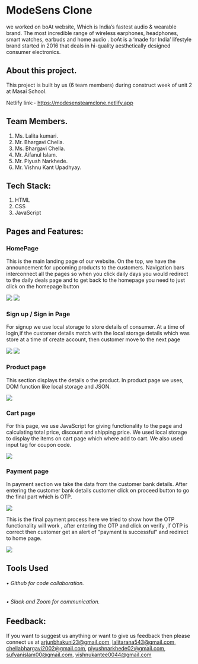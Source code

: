 # ModeSens Clone
<p>	we worked on boAt website, Which is India’s fastest audio & wearable brand. The most incredible range of wireless earphones, headphones, smart watches, earbuds and home audio . boAt is a ‘made for India’ lifestyle brand started in 2016 that deals in hi-quality aesthetically designed consumer electronics. </p>

## About this project.
This project is built by us (6 team members) during construct week of unit 2 at Masai School.

Netlify link:- https://modesensteamclone.netlify.app 

## Team Members.
1.	Ms. Lalita kumari.
2.	Mr. Bhargavi Chella.
3.	Ms. Bhargavi Chella.
4.	Mr. Aifanul Islam.
5.	Mr. Piyush Narkhede.
6. Mr. Vishnu Kant Upadhyay.


## Tech Stack:
1.	HTML
2.	CSS
3.	JavaScript

## Pages and Features:

### HomePage
<p>This is the main landing page of our website. On the top, we have the announcement for upcoming products to the customers. Navigation bars interconnect all the pages so when you click daily days you would redirect to the daily deals page and to get back to the homepage you need to just click on the homepage button</p>
<img src="https://miro.medium.com/max/1400/0*r6__NgV7kKrqhOLC"/>
<img src="https://miro.medium.com/max/1400/0*wN_l5ZAg3_MaNYQy"/>

### Sign up / Sign in Page
<p>For signup we use local storage to store details of consumer. At a time of login,if the customer details match with the local storage details which was store at a time of create account, then customer move to the next page</p>
<img src="https://miro.medium.com/max/1400/1*rUNF_741ZtuXH5OyYFw1Eg.png"/>
<img src="https://miro.medium.com/max/1076/1*pziD8aWpUuTRxvRGGjlYug.png"/>

### Product page
<p>This section displays the details o the product. In product page we uses, DOM function like local storage and JSON. </p>
<img src="https://miro.medium.com/max/1400/1*rplARwjV7MJnXGboVxX1eQ.png"/>

### Cart page
<p> For this page, we use JavaScript for giving functionality to the page and calculating total price, discount and shipping price. We used local storage to display the items on cart page which where add to cart. We also used input tag for coupon code.</p>
<img src="https://miro.medium.com/max/1400/1*wTrjMXWH7FWZxr0V3LN6XA.png"/>

### Payment page
<p>In payment section we take the data from the customer bank details. After entering the customer bank details customer click on proceed button to go the final part which is OTP.</p>
<img src="https://miro.medium.com/max/1400/1*csg8V3et0BYWfRTvmJNYow.png"/>

<p>This is the final payment process here we tried to show how the OTP functionality will work , after entering the OTP and click on verify ,if OTP is correct then customer get an alert of  "payment is successful" and redirect to home page.</p>
<img src="https://miro.medium.com/max/1102/1*zURLFa237CLDf_64HCmjnw.png" />

## Tools Used

###### • Github for code collaboration.
###### • Slack and Zoom for communication.

## Feedback:
If you want to suggest us anything or want to give us feedback then please connect us at arjunbhakuni23@gmail.com, lalitarana543@gmail.com, chellabhargavi2002@gmail.com, piyushnarkhede02@gmail.com, sufyanislam00@gmail.com, vishnukantee0044@gmail.com

